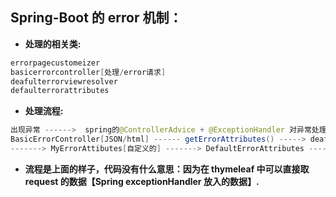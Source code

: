 ## Spring-Boot 的 error 机制：

- **处理的相关类:**

```java
errorpagecustomeizer
basicerrorcontroller[处理/error请求]
deafulterrorviewresolver
defaulterrorattributes
```

- **处理流程:**

```java
出现异常 ------>  spring的@ControllerAdvice + @ExceptionHandler 对异常处理(转发/error)------->
BasicErrorController[JSON/html] ------ getErrorAttributes() -----> deafulterrorviewresolver得到view
-------> MyErrorAttibutes[自定义的] -------> DefaultErrorAttributes -------getErrorAttributes() -----> BasicErrorController[JSON/html]
```

- **流程是上面的样子，代码没有什么意思：因为在 thymeleaf 中可以直接取 request 的数据【Spring exceptionHandler 放入的数据】.**

